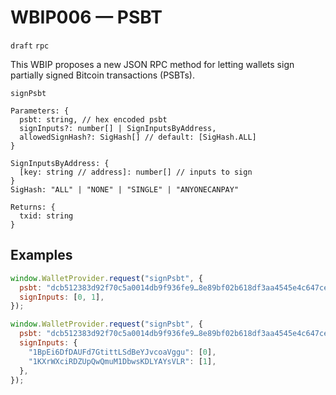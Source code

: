 # WBIP006 — PSBT

`draft` `rpc`

This WBIP proposes a new JSON RPC method for letting wallets sign partially signed Bitcoin transactions (PSBTs).

`signPsbt`

```
Parameters: {
  psbt: string, // hex encoded psbt
  signInputs?: number[] | SignInputsByAddress,
  allowedSignHash?: SigHash[] // default: [SigHash.ALL]
}

SignInputsByAddress: {
  [key: string // address]: number[] // inputs to sign
}
SigHash: "ALL" | "NONE" | "SINGLE" | "ANYONECANPAY"

Returns: {
  txid: string
}
```

## Examples

```js
window.WalletProvider.request("signPsbt", {
  psbt: "dcb512383d92f70c5a0014db9f936fe9…8e89bf02b618df3aa4545e4c647ce3a1",
  signInputs: [0, 1],
});
```

```js
window.WalletProvider.request("signPsbt", {
  psbt: "dcb512383d92f70c5a0014db9f936fe9…8e89bf02b618df3aa4545e4c647ce3a1",
  signInputs: {
    "1BpEi6DfDAUFd7GtittLSdBeYJvcoaVggu": [0],
    "1KXrWXciRDZUpQwQmuM1DbwsKDLYAYsVLR": [1],
  },
});
```
